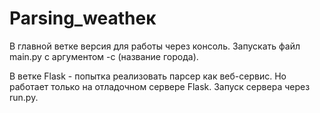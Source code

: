 # Parsing_weatheк

В главной ветке версия для работы через консоль. Запускать файл main.py с аргументом -с (название города).

В ветке Flask - попытка реализовать парсер как веб-сервис. Но работает только на отладочном сервере Flask. Запуск сервера через run.py.
